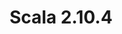 ---
title: Scala 2.10.4
start: 24 March 2014
layout: downloadpage
release_version: 2.10.4
release_date: "March 24, 2014"
show_resources: "true"
permalink: /download/2.10.4.html
requirements: "This Scala software distribution can be installed on any Unix-like or Windows system. It requires the Java runtime version 1.6 or later, which can be downloaded <a href='http://www.java.com/'>here</a>."
resources: [
  ["-main-unixsys", "scala-2.10.4.tgz", "/files/archive/scala-2.10.4.tgz", "Mac OS X, Unix, Cygwin", "28.55M"],
  ["-main-windows", "scala-2.10.4.msi", "/files/archive/scala-2.10.4.msi", "Windows (msi installer)", "60.00M"],
  ["-non-main-sys", "scala-2.10.4.zip", "/files/archive/scala-2.10.4.zip", "Windows", "28.60M"],
  ["-non-main-sys", "scala-2.10.4.deb", "/files/archive/scala-2.10.4.deb", "Debian", "24.83M"],
  ["-non-main-sys", "scala-2.10.4.rpm", "/files/archive/scala-2.10.4.rpm", "RPM package", "24.83M"],
  ["-non-main-sys", "scala-docs-2.10.4.txz", "/files/archive/scala-docs-2.10.4.txz", "API docs", "3.65M"],
  ["-non-main-sys", "scala-docs-2.10.4.zip", "/files/archive/scala-docs-2.10.4.zip", "API docs", "32.46M"],
  ["-non-main-sys", "scala-sources-2.10.4.zip", "https://github.com/scala/scala/archive/v2.10.4.tar.gz", "sources", ""],
  ["-non-main-sys", "scala-tool-support-2.10.4.tgz", "/files/archive/scala-tool-support-2.10.4.tgz", "Scala Tool Support (tgz)", "25K"],
  ["-non-main-sys", "scala-tool-support-2.10.4.zip", "/files/archive/scala-tool-support-2.10.4.zip", "Scala Tool Support (zip)", "46K"]
]
---